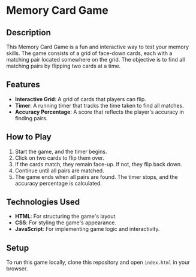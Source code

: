 # Memory Card Game

## Description
This Memory Card Game is a fun and interactive way to test your memory skills. The game consists of a grid of face-down cards, each with a matching pair located somewhere on the grid. The objective is to find all matching pairs by flipping two cards at a time.

## Features
- **Interactive Grid**: A grid of cards that players can flip.
- **Timer**: A running timer that tracks the time taken to find all matches.
- **Accuracy Percentage**: A score that reflects the player's accuracy in finding pairs.

## How to Play
1. Start the game, and the timer begins.
2. Click on two cards to flip them over.
3. If the cards match, they remain face-up. If not, they flip back down.
4. Continue until all pairs are matched.
5. The game ends when all pairs are found. The timer stops, and the accuracy percentage is calculated.

## Technologies Used
- **HTML**: For structuring the game's layout.
- **CSS**: For styling the game's appearance.
- **JavaScript**: For implementing game logic and interactivity.

## Setup
To run this game locally, clone this repository and open `index.html` in your browser.
